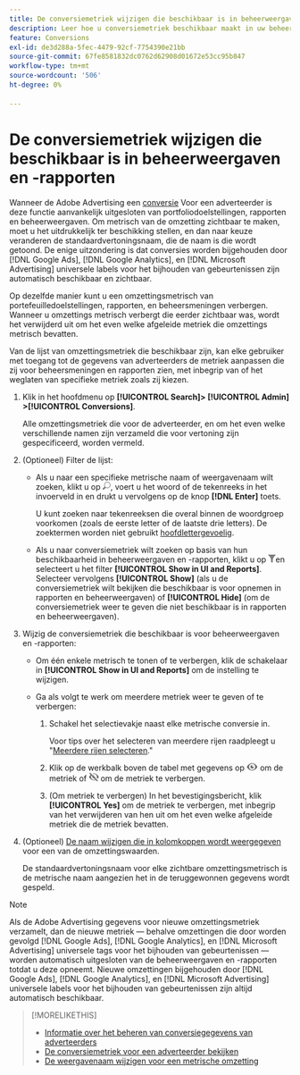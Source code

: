 ```yaml
---
title: De conversiemetriek wijzigen die beschikbaar is in beheerweergaven en -rapporten
description: Leer hoe u conversiemetriek beschikbaar maakt in uw beheerweergaven en -rapporten.
feature: Conversions
exl-id: de3d288a-5fec-4479-92cf-7754390e21bb
source-git-commit: 67fe8581832dc0762d62908d01672e53cc95b847
workflow-type: tm+mt
source-wordcount: '506'
ht-degree: 0%

---
```


# De conversiemetriek wijzigen die beschikbaar is in beheerweergaven en -rapporten

Wanneer de Adobe Advertising een [conversie](/help/search-social-commerce/glossary.md#c-d) Voor een adverteerder is deze functie aanvankelijk uitgesloten van portfoliodoelstellingen, rapporten en beheerweergaven. Om metrisch van de omzetting zichtbaar te maken, moet u het uitdrukkelijk ter beschikking stellen, en dan naar keuze veranderen de standaardvertoningsnaam, die de naam is die wordt getoond. De enige uitzondering is dat conversies worden bijgehouden door [!DNL Google Ads], [!DNL Google Analytics], en [!DNL Microsoft Advertising] universele labels voor het bijhouden van gebeurtenissen zijn automatisch beschikbaar en zichtbaar.

Op dezelfde manier kunt u een omzettingsmetrisch van portefeuilledoelstellingen, rapporten, en beheersmeningen verbergen. Wanneer u omzettings metrisch verbergt die eerder zichtbaar was, wordt het verwijderd uit om het even welke afgeleide metriek die omzettings metrisch bevatten.

Van de lijst van omzettingsmetriek die beschikbaar zijn, kan elke gebruiker met toegang tot de gegevens van adverteerders de metriek aanpassen die zij voor beheersmeningen en rapporten zien, met inbegrip van of het weglaten van specifieke metriek zoals zij kiezen.

1. Klik in het hoofdmenu op **[!UICONTROL Search]> [!UICONTROL Admin] >[!UICONTROL Conversions]**.

   Alle omzettingsmetriek die voor de adverteerder, en om het even welke verschillende namen zijn verzameld die voor vertoning zijn gespecificeerd, worden vermeld.

1. (Optioneel) Filter de lijst:

   * Als u naar een specifieke metrische naam of weergavenaam wilt zoeken, klikt u op ![Zoeken](/help/search-social-commerce/assets/search.png "Zoeken"), voert u het woord of de tekenreeks in het invoerveld in en drukt u vervolgens op de knop **[!DNL Enter]** toets.

     U kunt zoeken naar tekenreeksen die overal binnen de woordgroep voorkomen (zoals de eerste letter of de laatste drie letters). De zoektermen worden niet gebruikt [hoofdlettergevoelig](/help/search-social-commerce/glossary.md#c-d).

   * Als u naar conversiemetriek wilt zoeken op basis van hun beschikbaarheid in beheerweergaven en -rapporten, klikt u op ![Filter](/help/search-social-commerce/assets/filter.png "Filter")en selecteert u het filter **[!UICONTROL Show in UI and Reports]**. Selecteer vervolgens **[!UICONTROL Show]** (als u de conversiemetriek wilt bekijken die beschikbaar is voor opnemen in rapporten en beheerweergaven) of **[!UICONTROL Hide]** (om de conversiemetriek weer te geven die niet beschikbaar is in rapporten en beheerweergaven).

1. Wijzig de conversiemetriek die beschikbaar is voor beheerweergaven en -rapporten:

   * Om één enkele metrisch te tonen of te verbergen, klik de schakelaar in **[!UICONTROL Show in UI and Reports]** om de instelling te wijzigen.

   * Ga als volgt te werk om meerdere metriek weer te geven of te verbergen:

      1. Schakel het selectievakje naast elke metrische conversie in.

         Voor tips over het selecteren van meerdere rijen raadpleegt u &quot;[Meerdere rijen selecteren](/help/search-social-commerce/common-tasks/navigation-editing-selection/multiple-rows-select.md).&quot;

      1. Klik op de werkbalk boven de tabel met gegevens op ![Tonen](/help/search-social-commerce/assets/show.png "Tonen") om de metriek of ![Verbergen](/help/search-social-commerce/assets/hide.png "Verbergen") om de metriek te verbergen.

      1. (Om metriek te verbergen) In het bevestigingsbericht, klik **[!UICONTROL Yes]** om de metriek te verbergen, met inbegrip van het verwijderen van hen uit om het even welke afgeleide metriek die de metriek bevatten.

1. (Optioneel) [De naam wijzigen die in kolomkoppen wordt weergegeven](conversion-metric-edit-display-name.md) voor een van de omzettingswaarden.

   De standaardvertoningsnaam voor elke zichtbare omzettingsmetrisch is de metrische naam aangezien het in de teruggewonnen gegevens wordt gespeld.

>[!NOTE]
>
>Als de Adobe Advertising gegevens voor nieuwe omzettingsmetriek verzamelt, dan de nieuwe metriek — behalve omzettingen die door worden gevolgd [!DNL Google Ads], [!DNL Google Analytics], en [!DNL Microsoft Advertising] universele tags voor het bijhouden van gebeurtenissen — worden automatisch uitgesloten van de beheerweergaven en -rapporten totdat u deze opneemt. Nieuwe omzettingen bijgehouden door [!DNL Google Ads], [!DNL Google Analytics], en [!DNL Microsoft Advertising] universele labels voor het bijhouden van gebeurtenissen zijn altijd automatisch beschikbaar.

>[!MORELIKETHIS]
>
>* [Informatie over het beheren van conversiegegevens van adverteerders](conversion-metric-about.md)
>* [De conversiemetriek voor een adverteerder bekijken](conversion-metric-view-tracked.md)
>* [De weergavenaam wijzigen voor een metrische omzetting](conversion-metric-edit-display-name.md)
